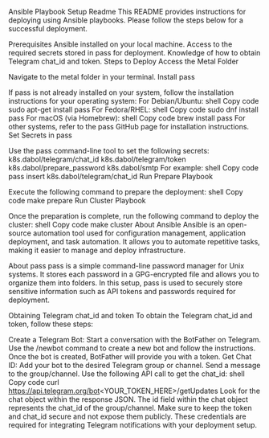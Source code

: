 Ansible Playbook Setup Readme
This README provides instructions for deploying using Ansible playbooks. Please follow the steps below for a successful deployment.

Prerequisites
Ansible installed on your local machine.
Access to the required secrets stored in pass for deployment.
Knowledge of how to obtain Telegram chat_id and token.
Steps to Deploy
Access the Metal Folder

Navigate to the metal folder in your terminal.
Install pass

If pass is not already installed on your system, follow the installation instructions for your operating system:
For Debian/Ubuntu:
shell
Copy code
sudo apt-get install pass
For Fedora/RHEL:
shell
Copy code
sudo dnf install pass
For macOS (via Homebrew):
shell
Copy code
brew install pass
For other systems, refer to the pass GitHub page for installation instructions.
Set Secrets in pass

Use the pass command-line tool to set the following secrets:
k8s.dabol/telegram/chat_id
k8s.dabol/telegram/token
k8s.dabol/prepare_password
k8s.dabol/smtp
For example:
shell
Copy code
pass insert k8s.dabol/telegram/chat_id
Run Prepare Playbook

Execute the following command to prepare the deployment:
shell
Copy code
make prepare
Run Cluster Playbook

Once the preparation is complete, run the following command to deploy the cluster:
shell
Copy code
make cluster
About Ansible
Ansible is an open-source automation tool used for configuration management, application deployment, and task automation. It allows you to automate repetitive tasks, making it easier to manage and deploy infrastructure.

About pass
pass is a simple command-line password manager for Unix systems. It stores each password in a GPG-encrypted file and allows you to organize them into folders. In this setup, pass is used to securely store sensitive information such as API tokens and passwords required for deployment.

Obtaining Telegram chat_id and token
To obtain the Telegram chat_id and token, follow these steps:

Create a Telegram Bot:
Start a conversation with the BotFather on Telegram.
Use the /newbot command to create a new bot and follow the instructions.
Once the bot is created, BotFather will provide you with a token.
Get Chat ID:
Add your bot to the desired Telegram group or channel.
Send a message to the group/channel.
Use the following API call to get the chat_id:
shell
Copy code
curl https://api.telegram.org/bot<YOUR_TOKEN_HERE>/getUpdates
Look for the chat object within the response JSON. The id field within the chat object represents the chat_id of the group/channel.
Make sure to keep the token and chat_id secure and not expose them publicly. These credentials are required for integrating Telegram notifications with your deployment setup.